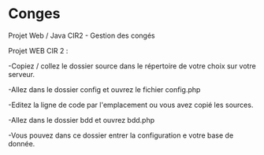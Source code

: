 # Conges
Projet Web / Java CIR2 - Gestion des congés

Projet WEB CIR 2 :

-Copiez / collez le dossier source dans le répertoire de votre choix sur votre serveur.

-Allez dans le dossier config et ouvrez le fichier config.php

-Editez la ligne de code par l'emplacement ou vous avez copié les sources.

-Allez dans le dossier bdd et ouvrez bdd.php

-Vous pouvez dans ce dossier entrer la configuration e votre base de donnée.
